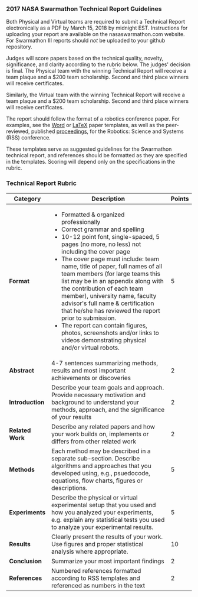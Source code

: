 ### 2017 NASA Swarmathon Technical Report Guidelines

Both Physical and Virtual teams are required to submit a Technical Report electronically as a PDF by March 15, 2018 by midnight EST. Instructions for uploading your report are available on the nasaswarmathon.com website. For Swarmathon III reports should *not* be uploaded to your github repository.

Judges will score papers based on the technical quality, novelty, significance, and clarity according to the rubric below. The judges' decision is final. The Physical team with the winning Technical Report will receive a team plaque and a $200 team scholarship. Second and third place winners will receive certificates.

Similarly, the Virtual team with the winning Technical Report will receive a team plaque and a $200 team scholarship. Second and third place winners will receive certificates.

The report should follow the format of a robotics conference paper. For examples, see the  [Word](http://www.roboticsconference.org/docs/paper-template-word.zip) or [LaTeX](http://www.roboticsconference.org/docs/paper-template-latex.tar.gz) paper templates, as well as the peer-reviewed, published [proceedings](http://www.roboticsproceedings.org/rss08/index.html), for the Robotics: Science and Systems (RSS) conference.

These templates serve as suggested guidelines for the Swarmathon technical report, and references should be formatted as they are specified in the templates. Scoring will depend only on the specifications in the rubric.


### Technical Report Rubric

|Category|Description|Points|
|--------|-----------|------|
|**Format**|<ul><li>Formatted & organized professionally</li><li>Correct grammar and spelling</li><li>10-12 point font, single-spaced, 5 pages (no more, no less) not including the cover page</li><li>The cover page must include: team name, title of paper, full names of all team members (for large teams this list may be in an appendix along with the contribution of each team member), university name, faculty advisor's full name & certification that he/she has reviewed the report prior to submission.</li><li>The report can contain figures, photos, screenshots and/or links to videos demonstrating physical and/or virtual robots.</li></ul>|5|
|**Abstract**|4-7 sentences summarizing methods, results and most important achievements or discoveries|2|
|**Introduction**|Describe your team goals and approach. Provide necessary motivation and background to understand your methods, approach, and the significance of your results|2|
|**Related Work**|Describe any related papers and how your work builds on, implements or differs from other related work|2|
|**Methods**|Each method may be described in a separate sub-section. Describe algorithms and approaches that you developed using, e.g., psuedocode, equations, flow charts, figures or descriptions.|5|
|**Experiments**|Describe the physical or virtual experimental setup that you used and how you analyzed your experiments, e.g. explain any statistical tests you used to analyze your experimental results.|5|
|**Results**|Clearly present the results of your work. Use figures and proper statistical analysis where appropriate.|10|
|**Conclusion**|Summarize your most important findings|2|
|**References**|Numbered references formatted according to RSS templates and referenced as numbers in the text|2|

